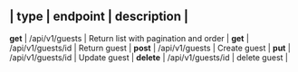 
| type | endpoint | description |
---------------------------------
 **get** | /api/v1/guests | Return list with pagination and order |
 **get** | /api/v1/guests/id | Return guest |
 **post** | /api/v1/guests | Create guest |
 **put** | /api/v1/guests/id | Update guest |
 **delete** | /api/v1/guests/id | delete guest |
